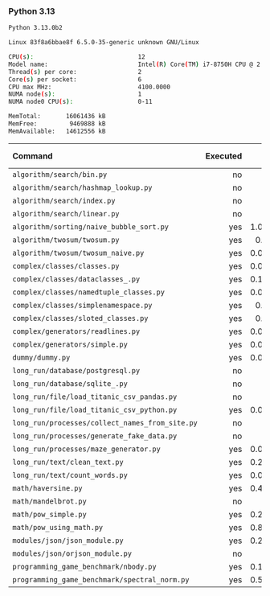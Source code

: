 ### **Python 3.13**

```bash
Python 3.13.0b2

Linux 83f8a6bbae8f 6.5.0-35-generic unknown GNU/Linux

CPU(s):                             12
Model name:                         Intel(R) Core(TM) i7-8750H CPU @ 2.20GHz
Thread(s) per core:                 2
Core(s) per socket:                 6
CPU max MHz:                        4100.0000
NUMA node(s):                       1
NUMA node0 CPU(s):                  0-11

MemTotal:       16061436 kB
MemFree:         9469888 kB
MemAvailable:   14612556 kB
```

| Command | Executed | Mean [s] | Stddev [s] | Median [s] | Min [s] | Max [s] | Memory [MB] |
|:---|---:|---:|---:|---:|---:|---:|---:|
| `algorithm/search/bin.py` | no | -1 | -1 | -1 | -1 | -1 | -1 |
| `algorithm/search/hashmap_lookup.py` | no | -1 | -1 | -1 | -1 | -1 | -1 |
| `algorithm/search/index.py` | no | -1 | -1 | -1 | -1 | -1 | -1 |
| `algorithm/search/linear.py` | no | -1 | -1 | -1 | -1 | -1 | -1 |
| `algorithm/sorting/naive_bubble_sort.py` | yes | 1.08072 | 0.05017 | 1.0842 | 0.98424 | 1.1332 | 28.16295 |
| `algorithm/twosum/twosum.py` | yes | 0.0574 | 0.00061 | 0.0576 | 0.05651 | 0.05815 | 28.21763 |
| `algorithm/twosum/twosum_naive.py` | yes | 0.05764 | 0.00092 | 0.05744 | 0.05675 | 0.05954 | 28.21261 |
| `complex/classes/classes.py` | yes | 0.02236 | 0.00182 | 0.02182 | 0.0206 | 0.02443 | 29.35826 |
| `complex/classes/dataclasses_.py` | yes | 0.13102 | 0.00427 | 0.12942 | 0.1277 | 0.13952 | 29.42746 |
| `complex/classes/namedtuple_classes.py` | yes | 0.06477 | 0.00061 | 0.06487 | 0.0641 | 0.06579 | 28.58929 |
| `complex/classes/simplenamespace.py` | yes | 0.0289 | 0.0005 | 0.02902 | 0.02833 | 0.02945 | 30.00112 |
| `complex/classes/sloted_classes.py` | yes | 0.0227 | 0.00227 | 0.021 | 0.02079 | 0.02535 | 29.27121 |
| `complex/generators/readlines.py` | yes | 0.01838 | 0.00072 | 0.01852 | 0.01735 | 0.01956 | 28.20982 |
| `complex/generators/simple.py` | yes | 0.04477 | 0.00168 | 0.04414 | 0.0436 | 0.04843 | 30.23996 |
| `dummy/dummy.py` | yes | 0.01579 | 0.00174 | 0.01513 | 0.0149 | 0.01971 | 28.51897 |
| `long_run/database/postgresql.py` | no | -1 | -1 | -1 | -1 | -1 | -1 |
| `long_run/database/sqlite_.py` | no | -1 | -1 | -1 | -1 | -1 | -1 |
| `long_run/file/load_titanic_csv_pandas.py` | no | -1 | -1 | -1 | -1 | -1 | -1 |
| `long_run/file/load_titanic_csv_python.py` | yes | 0.06934 | 0.00055 | 0.06948 | 0.0684 | 0.07012 | 28.25 |
| `long_run/processes/collect_names_from_site.py` | no | -1 | -1 | -1 | -1 | -1 | -1 |
| `long_run/processes/generate_fake_data.py` | no | -1 | -1 | -1 | -1 | -1 | -1 |
| `long_run/processes/maze_generator.py` | yes | 0.09744 | 0.00793 | 0.09984 | 0.0836 | 0.10816 | 28.22712 |
| `long_run/text/clean_text.py` | yes | 0.20597 | 0.00313 | 0.20446 | 0.20309 | 0.21228 | 28.3231 |
| `long_run/text/count_words.py` | yes | 0.08662 | 0.00095 | 0.08669 | 0.08503 | 0.08766 | 28.32143 |
| `math/haversine.py` | yes | 0.45777 | 0.01939 | 0.45287 | 0.43882 | 0.4972 | 28.23382 |
| `math/mandelbrot.py` | no | -1 | -1 | -1 | -1 | -1 | -1 |
| `math/pow_simple.py` | yes | 0.27789 | 0.0127 | 0.27456 | 0.26733 | 0.30479 | 28.12221 |
| `math/pow_using_math.py` | yes | 0.84617 | 0.02399 | 0.84077 | 0.82821 | 0.89879 | 28.60491 |
| `modules/json/json_module.py` | yes | 0.29619 | 0.0063 | 0.29779 | 0.28758 | 0.30658 | 28.23605 |
| `modules/json/orjson_module.py` | no | -1 | -1 | -1 | -1 | -1 | -1 |
| `programming_game_benchmark/nbody.py` | yes | 0.15483 | 0.00197 | 0.15416 | 0.15331 | 0.15886 | 28.22098 |
| `programming_game_benchmark/spectral_norm.py` | yes | 0.50811 | 0.02602 | 0.50736 | 0.47361 | 0.53646 | 28.40737 |
